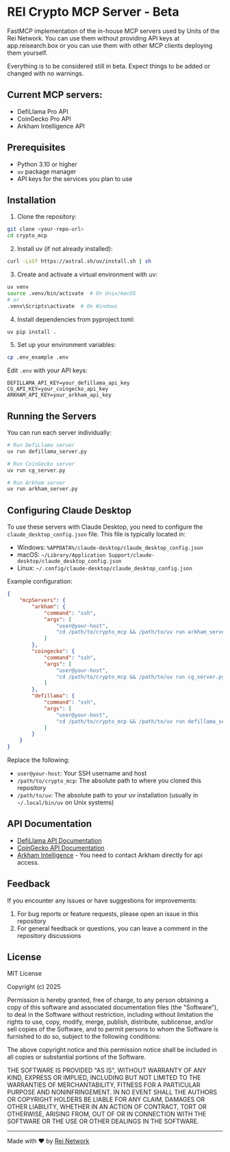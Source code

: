 # REI Crypto MCP Server - Beta

FastMCP implementation of the in-house MCP servers used by Units of the Rei Network.
You can use them without providing API keys at app.reisearch.box or you can use them with other MCP clients deploying them yourself.

Everything is to be considered still in beta. Expect things to be added or changed with no warnings.

## Current MCP servers:
- DefiLlama Pro API
- CoinGecko Pro API
- Arkham Intelligence API

## Prerequisites

- Python 3.10 or higher
- `uv` package manager
- API keys for the services you plan to use

## Installation

1. Clone the repository:
```bash
git clone <your-repo-url>
cd crypto_mcp
```

2. Install uv (if not already installed):
```bash
curl -LsSf https://astral.sh/uv/install.sh | sh
```

3. Create and activate a virtual environment with uv:
```bash
uv venv
source .venv/bin/activate  # On Unix/macOS
# or
.venv\Scripts\activate  # On Windows
```

4. Install dependencies from pyproject.toml:
```bash
uv pip install .
```

5. Set up your environment variables:
```bash
cp .env_example .env
```

Edit `.env` with your API keys:
```
DEFILLAMA_API_KEY=your_defillama_api_key
CG_API_KEY=your_coingecko_api_key
ARKHAM_API_KEY=your_arkham_api_key
```

## Running the Servers

You can run each server individually:

```bash
# Run DefiLlama server
uv run defillama_server.py

# Run CoinGecko server
uv run cg_server.py

# Run Arkham server
uv run arkham_server.py
```

## Configuring Claude Desktop

To use these servers with Claude Desktop, you need to configure the `claude_desktop_config.json` file. This file is typically located in:
- Windows: `%APPDATA%/claude-desktop/claude_desktop_config.json`
- macOS: `~/Library/Application Support/claude-desktop/claude_desktop_config.json`
- Linux: `~/.config/claude-desktop/claude_desktop_config.json`

Example configuration:
```json
{
    "mcpServers": {
        "arkham": {
            "command": "ssh",
            "args": [
                "user@your-host",
                "cd /path/to/crypto_mcp && /path/to/uv run arkham_server.py"
            ]
        },
        "coingecko": {
            "command": "ssh",
            "args": [
                "user@your-host",
                "cd /path/to/crypto_mcp && /path/to/uv run cg_server.py"
            ]
        },
        "defillama": {
            "command": "ssh",
            "args": [
                "user@your-host",
                "cd /path/to/crypto_mcp && /path/to/uv run defillama_server.py"
            ]
        }
    }
}
```

Replace the following:
- `user@your-host`: Your SSH username and host
- `/path/to/crypto_mcp`: The absolute path to where you cloned this repository
- `/path/to/uv`: The absolute path to your uv installation (usually in `~/.local/bin/uv` on Unix systems)

## API Documentation

- [DefiLlama API Documentation](https://defillama.com/pro-api/docs)
- [CoinGecko API Documentation](https://docs.coingecko.com/reference/introduction)
- [Arkham Intelligence](https://intel.arkm.com/) - You need to contact Arkham directly for api access.

## Feedback

If you encounter any issues or have suggestions for improvements:

1. For bug reports or feature requests, please open an issue in this repository
2. For general feedback or questions, you can leave a comment in the repository discussions

## License

MIT License

Copyright (c) 2025

Permission is hereby granted, free of charge, to any person obtaining a copy
of this software and associated documentation files (the "Software"), to deal
in the Software without restriction, including without limitation the rights
to use, copy, modify, merge, publish, distribute, sublicense, and/or sell
copies of the Software, and to permit persons to whom the Software is
furnished to do so, subject to the following conditions:

The above copyright notice and this permission notice shall be included in all
copies or substantial portions of the Software.

THE SOFTWARE IS PROVIDED "AS IS", WITHOUT WARRANTY OF ANY KIND, EXPRESS OR
IMPLIED, INCLUDING BUT NOT LIMITED TO THE WARRANTIES OF MERCHANTABILITY,
FITNESS FOR A PARTICULAR PURPOSE AND NONINFRINGEMENT. IN NO EVENT SHALL THE
AUTHORS OR COPYRIGHT HOLDERS BE LIABLE FOR ANY CLAIM, DAMAGES OR OTHER
LIABILITY, WHETHER IN AN ACTION OF CONTRACT, TORT OR OTHERWISE, ARISING FROM,
OUT OF OR IN CONNECTION WITH THE SOFTWARE OR THE USE OR OTHER DEALINGS IN THE
SOFTWARE.

---

Made with ❤️ by [Rei Network](https://reisearch.box)